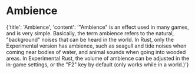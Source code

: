 
# Ambience

{'title': 'Ambience', 'content': '"Ambience" is an effect used in many games, and is very simple. Basically, the term ambience refers to the natural, "background" noises that can be heard in the world. In Rust, only the Experimental version has ambience, such as seagull and tide noises when coming near bodies of water, and animal sounds when going into wooded areas. In Experimental Rust, the volume of ambience can be adjusted in the in-game settings, or the "F2" key by default (only works while in a world.)'}
